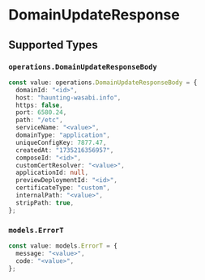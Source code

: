 # DomainUpdateResponse


## Supported Types

### `operations.DomainUpdateResponseBody`

```typescript
const value: operations.DomainUpdateResponseBody = {
  domainId: "<id>",
  host: "haunting-wasabi.info",
  https: false,
  port: 6580.24,
  path: "/etc",
  serviceName: "<value>",
  domainType: "application",
  uniqueConfigKey: 7877.47,
  createdAt: "1735216356957",
  composeId: "<id>",
  customCertResolver: "<value>",
  applicationId: null,
  previewDeploymentId: "<id>",
  certificateType: "custom",
  internalPath: "<value>",
  stripPath: true,
};
```

### `models.ErrorT`

```typescript
const value: models.ErrorT = {
  message: "<value>",
  code: "<value>",
};
```

